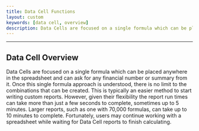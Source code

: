 ```yaml
---
title: Data Cell Functions
layout: custom
keywords: [data cell, overview]
description: Data Cells are focused on a single formula which can be placed anywhere in the spreadsheet and can ask for any financial number or summary from it. Once this single formula approach is understood, there is no limit to the combinations that can be created.
---
```

* * *

##  **Data Cell Overview**

Data Cells are focused on a single formula which can be placed anywhere in the spreadsheet and can ask for any financial number or summary from it. Once this single formula approach is understood, there is no limit to the combinations that can be created. This is typically an easier method to start writing custom reports. However, given their flexibility the report run times can take more than just a few seconds to complete, sometimes up to 5 minutes. Larger reports, such as one with 70,000 formulas, can take up to 10 minutes to complete. Fortunately, users may continue working with a spreadsheet while waiting for Data Cell reports to finish calculating.